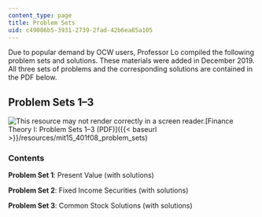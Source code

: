 ```yaml
---
content_type: page
title: Problem Sets
uid: c49086b5-3931-2739-2fad-42b6ea85a105
---
```


Due to popular demand by OCW users, Professor Lo compiled the following problem sets and solutions. These materials were added in December 2019. All three sets of problems and the corresponding solutions are contained in the PDF below.

Problem Sets 1–3
----------------

![This resource may not render correctly in a screen reader.](/images/inacessible.gif)[Finance Theory I: Problem Sets 1–3 (PDF)]({{< baseurl >}}/resources/mit15_401f08_problem_sets)

### Contents

**Problem Set 1**: Present Value (with solutions)

**Problem Set 2**: Fixed Income Securities (with solutions)

**Problem Set 3**: Common Stock Solutions (with solutions)